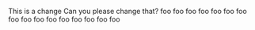 This is a change
Can you please change that?
foo
foo
foo
foo
foo
foo
foo
foo
foo
foo
foo
foo
foo
foo
foo
foo
